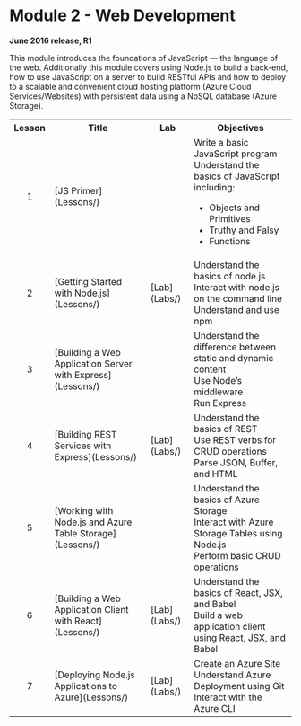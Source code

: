 <html lang="en">
   <head>
      <meta charset="utf-8">
      <meta http-equiv="X-UA-Compatible" content="IE=edge">
      <meta name="viewport" content="width=device-width, initial-scale=1">
	    <link rel="stylesheet" href="style.css">
   </head>
   <body id="home">
      <div class="container">
         <div class="jumbotron">
            <h1>Module 2 - Web Development</h1>
            <p><b>June 2016 release, R1</b></p>
            <p>This module introduces the foundations of JavaScript — the language of the web. Additionally this module covers using Node.js to build a back-end, how to use JavaScript on a server to build RESTful APIs and how to deploy to a scalable and convenient cloud hosting platform (Azure Cloud Services/Websites) with persistent data using a NoSQL database (Azure Storage).</p>
         </div>
      </div>
      <div class="panel-body">
               <table class="table table-bordered table-hover">
                  <col>
                  <col>
                  <col>
                  <tr>
                     <th>Lesson</th>
                     <th align="center">Title</th>
                     <th>Lab</th>
                     <th>Objectives</th>
                  </tr>
                  <tr>
                     <td align="center">1</td>
                     <td>[JS Primer](Lessons/)</td>
                     <td></td>
                     <td>
                         Write a basic JavaScript program<br>
                         Understand the basics of JavaScript including:<br>
                        <ul>
                           <li>Objects and Primitives<br>
                           <li>Truthy and Falsy<br>
                           <li>Functions
                        </ul>
                     </td>
                  </tr>
                  <tr>
                     <td align="center">2</td>
                     <td>[Getting Started with Node.js](Lessons/)</td>
                     <td>[Lab](Labs/)</td>
                     <td>Understand the basics of node.js<br>
                         Interact with node.js on the command line<br>
                         Understand and use npm
                     </td>
                  </tr>
                  <tr>
                     <td align="center">3</td>
                     <td>[Building a Web Application Server with Express](Lessons/)</td>
                     <td></td>
                     <td>Understand the difference between static and dynamic content<br>
                         Use Node’s middleware<br>
                         Run Express
                     </td>
                  </tr>
                  <tr>
                     <td align="center">4</td>
                     <td>[Building REST Services with Express](Lessons/)</td>
                     <td>[Lab](Labs/)</td>
                     <td>Understand the basics of REST<br>
                         Use REST verbs for CRUD operations<br>
                         Parse JSON, Buffer, and HTML
                     </td>
                  </tr>
                  <tr>
                     <td align="center">5</td>
                     <td>[Working with Node.js and Azure Table Storage](Lessons/)</td>
                     <td></td>
                     <td>Understand the basics of Azure Storage<br>
                         Interact with Azure Storage Tables using Node.js<br>
                         Perform basic CRUD operations
                     </td>
                  </tr>
                  <tr>
                     <td align="center">6</td>
                     <td>[Building a Web Application Client with React](Lessons/)</td>
                     <td>[Lab](Labs/)</td>
                     <td>Understand the basics of React, JSX, and Babel<br>
                         Build a web application client using React, JSX, and Babel
                     </td>
                  </tr>
                  <tr>
                     <td align="center">7</td>
                     <td>[Deploying Node.js Applications to Azure](Lessons/)</td>
                     <td>[Lab](Labs/)</td>
                     <td>
                        Create an Azure Site<br>
                        Understand Azure Deployment using Git<br>
                        Interact with the Azure CLI 
                     </td>
                  </tr>
            </table>
        </div>
     </body>
</html>
